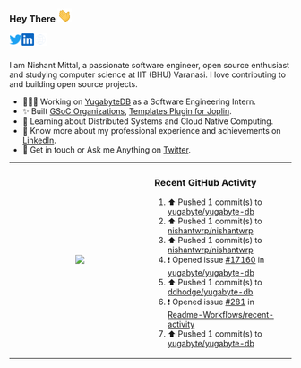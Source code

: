### Hey There <img src="./assets/wave.gif" width="25px">
<a href="http://urls.nishantwrp.com/github-to-twitter" target="_blank">
  <img align="left" alt="Nishant's Twitter" width="22px" src="./assets/twitter.svg" />
</a>
<a href="http://urls.nishantwrp.com/github-to-linkedin" target="_blank">
  <img align="left" alt="Nishant's LinkedIn" width="22px" src="./assets/linkedin.svg" />
</a>
<a href="http://urls.nishantwrp.com/github-to-site" target="_blank">
  <img align="left" alt="Nishant's Site" width="22px" src="./assets/globe.svg" />
</a>
<br /><br />

I am Nishant Mittal, a passionate software engineer, open source enthusiast and studying computer science at IIT (BHU) Varanasi. I love contributing to and building open source projects.

- 👨🏽‍💻 Working on [YugabyteDB](https://www.github.com/yugabyte) as a Software Engineering Intern.
- ✨ Built [GSoC Organizations](https://www.gsocorganizations.dev/), [Templates Plugin for Joplin](https://github.com/joplin/plugin-templates).
- 🌱 Learning about Distributed Systems and Cloud Native Computing.
- 🚀 Know more about my professional experience and achievements on [LinkedIn](http://urls.nishantwrp.com/github-to-linkedin).
- 💬 Get in touch or Ask me Anything on [Twitter](http://urls.nishantwrp.com/github-to-twitter).

<table><tr>
<td valign="center" width="50%"><div align="center">

<a href="http://urls.nishantwrp.com/github-to-twitter"><img src="https://gtce.itsvg.in/api?username=nishantwrp&theme=transparent&response=true&border=false&time=true&icon=default" style="height:100%"/></a>

</div></td>

<td valign="top" width="50%">

### Recent GitHub Activity
<!--RECENT_ACTIVITY:start-->
1. ⬆️ Pushed 1 commit(s) to [yugabyte/yugabyte-db](https://github.com/yugabyte/yugabyte-db)<br>
2. ⬆️ Pushed 1 commit(s) to [nishantwrp/nishantwrp](https://github.com/nishantwrp/nishantwrp)<br>
3. ⬆️ Pushed 1 commit(s) to [nishantwrp/nishantwrp](https://github.com/nishantwrp/nishantwrp)<br>
4. ❗️ Opened issue [#17160](https://github.com/yugabyte/yugabyte-db/issues/17160) in [yugabyte/yugabyte-db](https://github.com/yugabyte/yugabyte-db)<br>
5. ⬆️ Pushed 1 commit(s) to [ddhodge/yugabyte-db](https://github.com/ddhodge/yugabyte-db)<br>
6. ❗️ Opened issue [#281](https://github.com/Readme-Workflows/recent-activity/issues/281) in [Readme-Workflows/recent-activity](https://github.com/Readme-Workflows/recent-activity)<br>
7. ⬆️ Pushed 1 commit(s) to [yugabyte/yugabyte-db](https://github.com/yugabyte/yugabyte-db)<br>
<!--RECENT_ACTIVITY:end-->

</td>
</tr></table>
